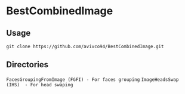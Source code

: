 # **BestCombinedImage**

## Usage
```git clone https://github.com/avivco94/BestCombinedImage.git```

## Directories
```FacesGroupingFromImage (FGFI) - For faces grouping```
```ImageHeadsSwap         (IHS)  - For head swaping```